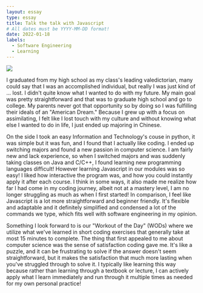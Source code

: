 ```yaml
---
layout: essay
type: essay
title: Talk the talk with Javascript
# All dates must be YYYY-MM-DD format!
date: 2022-01-18
labels:
  - Software Engineering
  - Learning
---
```


<img class="ui tiny left circular floated image" src="https://cdn.mos.cms.futurecdn.net/EzgdmaCQuT84bgDL4fhXZS.jpg">

I graduated from my high school as my class's leading valedictorian, many could say that I was an accomplished individual, but really I was just kind of ... lost. I didn't quite know what I wanted to do with my future. My main goal was pretty straightforward and that was to graduate high school and go to college. My parents never got that opportunity so by doing so I was fulfilling their ideals of an "American Dream." Because I grew up with a focus on assimilating, I felt like I lost touch with my culture and without knowing what else I wanted to do in life, I just ended up majoring in Chinese. 

On the side I took an easy Information and Technology's couse in python, it was simple but it was fun, and I found that I actually like coding. I ended up switching majors and found a new passion in computer science. I am fairly new and lack experience, so when I switched majors and was suddenly taking classes on Java and C/C++, I found learning new programming languages difficult! However learning Javascript in our modules was so easy! I liked how interactive the program was, and how you could instantly apply it after each course. I think in some ways, it also made me realize how far I had come in my coding journey, albeit not at a mastery level, I am no longer struggling as much as when I first started! In comparison, I feel like Javascript is a lot more straightforward and beginner friendly. It's flexible and adaptable and it definitely simplified and condensed a lot of the commands we type, which fits well with software engineering in my opinion.

Something I look forward to is our "Workout of the Day" (WODs) where we utilize what we've learned in short coding exercises that generally take at most 15 minutes to complete. The thing that first appealed to me about computer science was the sense of satisfaction coding gave me. It's like a puzzle, and it can be frustrating to solve if the answer doesn't seem straightforward, but it makes the satisfaction that much more lasting when you've struggled through to solve it. I typically like learning this way because rather than learning through a textbook or lecture, I can actively apply what I learn immediately and run through it multiple times as needed for my own personal practice!

